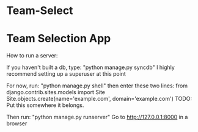 Team-Select
===========

Team Selection App
===========

How to run a server:

If you haven't built a db, type: "python manage.py syncdb"
I highly recommend setting up a superuser at this point

For now, run: "python manage.py shell"
then enter these two lines:
from django.contrib.sites.models import Site
Site.objects.create(name='example.com', domain='example.com')
TODO: Put this somewhere it belongs.

Then run: "python manage.py runserver"
Go to http://127.0.0.1:8000 in a browser
